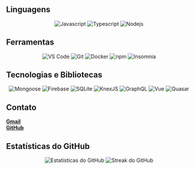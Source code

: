 ## Linguagens

<p align="center">
  <img alt="Javascript" src="https://img.shields.io/badge/-Javascript-333?style=flat-square&logo=javascript&logoColor=white" />
  <img alt="Typescript" src="https://img.shields.io/badge/-Typescript-333?style=flat-square&logo=typescript&logoColor=blue" />
  <img alt="Nodejs" src="https://img.shields.io/badge/-Nodejs-43853d?style=flat-square&logo=Node.js&logoColor=white" />
</p>

## Ferramentas

<p align="center">
  <img alt="VS Code" src="https://img.shields.io/badge/-Visual%20Studio%20Code-333?style=flat-square&logo=visualstudiocode&logoColor=white" />
  <img alt="Git" src="https://img.shields.io/badge/-Git-F05032?style=flat-square&logo=git&logoColor=white" />
  <img alt="Docker" src="https://img.shields.io/badge/-Docker-2496ED?style=flat-square&logo=docker&logoColor=white" />
  <img alt="npm" src="https://img.shields.io/badge/-NPM-CB3837?style=flat-square&logo=npm&logoColor=white" />
  <img alt="Insomnia" src="https://img.shields.io/badge/-Insomnia-5849BE?style=flat-square&logo=insomnia&logoColor=white" />
</p>

## Tecnologias e Bibliotecas

<p align="center">
  <img alt="Mongoose" src="https://img.shields.io/badge/-Mongoose-880e4f?style=flat-square&logo=mongoose&logoColor=white" />
  <img alt="Firebase" src="https://img.shields.io/badge/-Firebase-FFCA28?style=flat-square&logo=firebase&logoColor=black" />
  <img alt="SQLite" src="https://img.shields.io/badge/-SQLite-003B57?style=flat-square&logo=sqlite&logoColor=white" />
  <img alt="KnexJS" src="https://img.shields.io/badge/-Knex.js-00a800?style=flat-square&logo=knex.js&logoColor=white" />
  <img alt="GraphQL" src="https://img.shields.io/badge/-GraphQL-E10098?style=flat-square&logo=graphql&logoColor=white" />
  <img alt="Vue" src="https://img.shields.io/badge/-Vue.js-4fc08d?style=flat-square&logo=vuedotjs&logoColor=white" />
  <img alt="Quasar" src="https://img.shields.io/badge/-Quasar-28A6D4?style=flat-square&logo=quasar&logoColor=white" />
</p>

## Contato

[**Gmail**]([mailto:gabrielmousquer1227@gmail.com](https://mail.google.com/mail/u/1/#inbox?compose=new)](https://mail.google.com/mail/u/1/#inbox?compose=DmwnWtDmBVbHLgMqJgKqpdCNldTgxXmfbzQhfzPzcjWnzSJKVtfTxKfCmGTllbBDSczzBsqwPrGG))  
[**GitHub**](https://github.com/gabrielmousquer0)

## Estatísticas do GitHub

<p align="center">
  <img src="https://github-readme-stats.vercel.app/api?username=gabrielmousquer0&show_icons=true&theme=dark&hide=stars,issues&count_private=true" alt="Estatísticas do GitHub" />
  <img src="https://streak-stats.demolab.com/?user=gabrielmousquer0&theme=dark&hide_border=true&locale=pt-br" alt="Streak do GitHub" />
</p>
